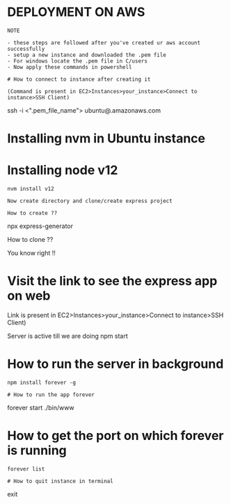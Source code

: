 # DEPLOYMENT ON AWS 
 

```
NOTE

- these steps are followed after you've created ur aws account successfully
- setup a new instance and downloaded the .pem file
- For windows locate the .pem file in C/users
- Now apply these commands in powershell

# How to connect to instance after creating it

(Command is present in EC2>Instances>your_instance>Connect to instance>SSH Client)

```
ssh -i <".pem_file_name"> ubuntu@<ip>.amazonaws.com

  # Installing nvm in Ubuntu instance
  
  
 # Installing node v12
  ```
  nvm install v12
  
  Now create directory and clone/create express project 
  
 How to create ??
  
```
  npx express-generator
  

How to clone ??
  
You know right !!
  
 # Visit the link to see the express app on web
  
  Link is present in EC2>Instances>your_instance>Connect to instance>SSH Client)
  

Server is active till we are doing npm start
  
 # How to run the server in background
  
  ```
  npm install forever -g
  
  # How to run the app forever
  
  ```
  forever start ./bin/www
  
  # How to get the port on which forever is running
  
  ```
  forever list
 
  # How to quit instance in terminal
  
  ```
  exit

  
